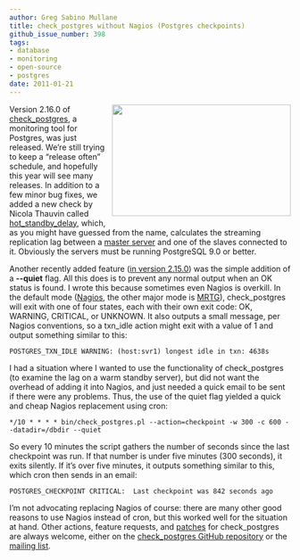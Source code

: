 ```yaml
---
author: Greg Sabino Mullane
title: check_postgres without Nagios (Postgres checkpoints)
github_issue_number: 398
tags:
- database
- monitoring
- open-source
- postgres
date: 2011-01-21
---
```


<a href="/blog/2011/01/checkpostgres-without-nagios-postgres/image-0-big.jpeg" onblur="try {parent.deselectBloggerImageGracefully();} catch(e) {}"><img alt="" border="0" id="BLOGGER_PHOTO_ID_5564861357320644354" src="/blog/2011/01/checkpostgres-without-nagios-postgres/image-0.jpeg" style="float:right; margin:0 0 10px 10px;cursor:pointer; cursor:hand;width: 320px; height: 200px;"/></a>

Version 2.16.0 of [check_postgres](https://bucardo.org/check_postgres/), a monitoring tool for Postgres, was just released. We’re still trying to keep a “release often” schedule, and hopefully this year will see many releases. In addition to a few minor bug fixes, we added a new check by Nicola Thauvin called [hot_standby_delay](https://bucardo.org/check_postgres/check_postgres.pl.html#hot_standby_delay), which, as you might have guessed from the name, calculates the streaming replication lag between a [master server](https://wiki.postgresql.org/wiki/Hot_Standby) and one of the slaves connected to it. Obviously the servers must be running PostgreSQL 9.0 or better.

Another recently added feature ([in version 2.15.0](https://github.com/bucardo/check_postgres/commit/c54c4d041bb164c201f5da2de217496c9f4e261c)) was the simple addition of a **--quiet** flag. All this does is to prevent any normal output when an OK status is found. I wrote this because sometimes even Nagios is overkill. In the default mode ([Nagios](https://www.nagios.org/), the other major mode is [MRTG](https://oss.oetiker.ch/mrtg/)), check_postgres will exit with one of four states, each with their own exit code: OK, WARNING, CRITICAL, or UNKNOWN. It also outputs a small message, per Nagios conventions, so a txn_idle action might exit with a value of 1 and output something similar to this:

```nohighlight
POSTGRES_TXN_IDLE WARNING: (host:svr1) longest idle in txn: 4638s
```

I had a situation where I wanted to use the functionality of check_postgres (to examine the lag on a warm standby server), but did not want the overhead of adding it into Nagios, and just needed a quick email to be sent if there were any problems. Thus, the use of the quiet flag yielded a quick and cheap Nagios replacement using cron:

```nohighlight
*/10 * * * * bin/check_postgres.pl --action=checkpoint -w 300 -c 600 --datadir=/dbdir --quiet
```

So every 10 minutes the script gathers the number of seconds since the last checkpoint was run. If that number is under five minutes (300 seconds), it exits silently. If it’s over five minutes, it outputs something similar to this, which cron then sends in an email:

```nohighlight
POSTGRES_CHECKPOINT CRITICAL:  Last checkpoint was 842 seconds ago
```

I’m not advocating replacing Nagios of course: there are many other good reasons to use Nagios instead of cron, but this worked well for the situation at hand. Other actions, feature requests, and [patches](https://github.com/bucardo/check_postgres/) for check_postgres are always welcome, either on the [check_postgres GitHub repository](https://github.com/bucardo/check_postgres/issues) or the [mailing list](https://mail.endcrypt.com/mailman/listinfo/check_postgres).
